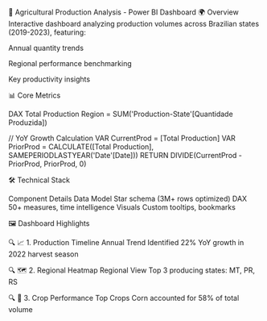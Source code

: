 🌱 Agricultural Production Analysis - Power BI Dashboard
  🌍 Overview
Interactive dashboard analyzing production volumes across Brazilian states (2019-2023), featuring:

Annual quantity trends

Regional performance benchmarking

Key productivity insights

📊 Core Metrics

DAX
Total Production Region = 
SUM('Production-State'[Quantidade Produzida])

// YoY Growth Calculation
VAR CurrentProd = [Total Production]
VAR PriorProd = CALCULATE([Total Production], SAMEPERIODLASTYEAR('Date'[Date]))
RETURN DIVIDE(CurrentProd - PriorProd, PriorProd, 0)

🛠 Technical Stack

Component	Details
Data Model	Star schema (3M+ rows optimized)
DAX	50+ measures, time intelligence
Visuals	Custom tooltips, bookmarks

🖼️ Dashboard Highlights

🔍 📈 1. Production Timeline
Annual Trend
Identified 22% YoY growth in 2022 harvest season

🔍 🗺️ 2. Regional Heatmap
Regional View
Top 3 producing states: MT, PR, RS

🔍 🌽 3. Crop Performance
Top Crops
Corn accounted for 58% of total volume





